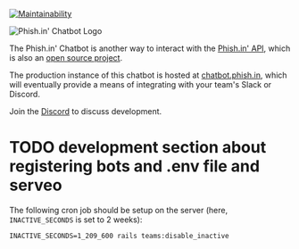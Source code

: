 [![Maintainability](https://api.codeclimate.com/v1/badges/278d4695252307434304/maintainability)](https://codeclimate.com/github/jcraigk/phishin-chatbot/maintainability)

![Phish.in' Chatbot Logo](https://i.imgur.com/mxOqj0B.png)

The Phish.in' Chatbot is another way to interact with the [Phish.in' API](https://phish.in/api-docs), which is also an [open source project](https://github.com/jcraigk/phishin).

The production instance of this chatbot is hosted at [chatbot.phish.in](https://chatbot.phish.in), which will eventually provide a means of integrating with your team's Slack or Discord.

Join the [Discord](https://discord.gg/KZWFsNN) to discuss development.

# TODO development section about registering bots and .env file and serveo

The following cron job should be setup on the server (here, `INACTIVE_SECONDS` is set to 2 weeks):

```
INACTIVE_SECONDS=1_209_600 rails teams:disable_inactive
```
